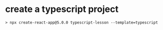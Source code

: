 # create a typescript project

```
> npx create-react-app@5.0.0 typescript-lesson --template=typescript
```
